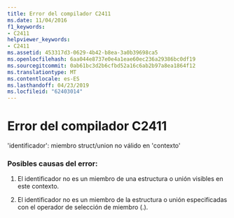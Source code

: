 ```yaml
---
title: Error del compilador C2411
ms.date: 11/04/2016
f1_keywords:
- C2411
helpviewer_keywords:
- C2411
ms.assetid: 453317d3-0629-4b42-b8ea-3a0b39698ca5
ms.openlocfilehash: 6aa044e8737e0e4a1eae60ec236a29386bc0df19
ms.sourcegitcommit: 0ab61bc3d2b6cfbd52a16c6ab2b97a8ea1864f12
ms.translationtype: MT
ms.contentlocale: es-ES
ms.lasthandoff: 04/23/2019
ms.locfileid: "62403014"
---
```

# <a name="compiler-error-c2411"></a>Error del compilador C2411

'identificador': miembro struct/union no válido en 'contexto'

### <a name="to-fix-by-checking-the-following-possible-causes"></a>Posibles causas del error:

1. El identificador no es un miembro de una estructura o unión visibles en este contexto.

1. El identificador no es un miembro de la estructura o unión especificadas con el operador de selección de miembro (.).
